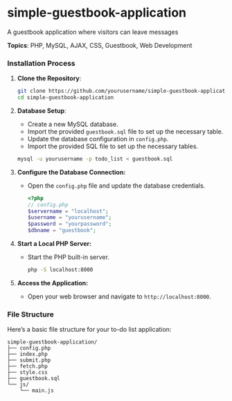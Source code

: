 # simple-guestbook-application
A guestbook application where visitors can leave messages

**Topics**: PHP, MySQL, AJAX, CSS, Guestbook, Web Development

### Installation Process

1. **Clone the Repository**:
   ```sh
   git clone https://github.com/yourusername/simple-guestbook-application.git
   cd simple-guestbook-application
   ```

2. **Database Setup**:
    - Create a new MySQL database.
    - Import the provided `guestbook.sql` file to set up the necessary table.
    - Update the database configuration in `config.php`.
    - Import the provided SQL file to set up the necessary tables.
     ```sh
     mysql -u yourusername -p todo_list < guestbook.sql
     ```

4. **Configure the Database Connection:**
   - Open the `config.php` file and update the database credentials.
     ```php
     <?php
     // config.php
     $servername = "localhost";
     $username = "yourusername";
     $password = "yourpassword";
     $dbname = "guestbook";
     ```

5. **Start a Local PHP Server:**
   - Start the PHP built-in server.
     ```sh
     php -S localhost:8000
     ```

6. **Access the Application:**
   - Open your web browser and navigate to `http://localhost:8000`.

### File Structure

Here’s a basic file structure for your to-do list application:

```
simple-guestbook-application/
├── config.php
├── index.php
├── submit.php
├── fetch.php
├── style.css
├── guestbook.sql
└── js/
    └── main.js
```
